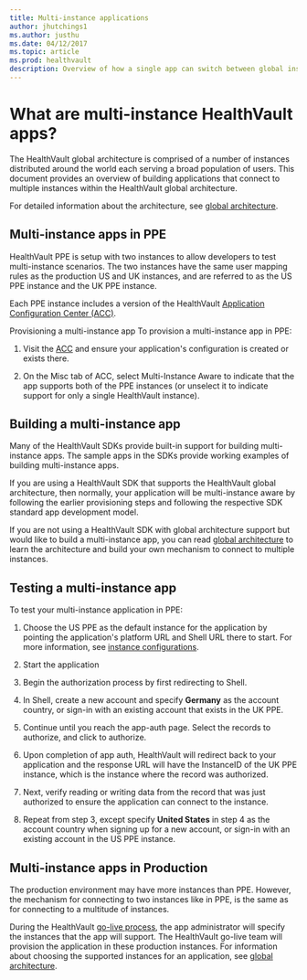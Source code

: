 ```yaml
---
title: Multi-instance applications
author: jhutchings1
ms.author: justhu
ms.date: 04/12/2017
ms.topic: article
ms.prod: healthvault
description: Overview of how a single app can switch between global instances based upon the user's configuration. 
---
```


# What are multi-instance HealthVault apps? 

The HealthVault global architecture is comprised of a number of instances distributed around the world each serving a broad population of users. This document provides an overview of building applications that connect to multiple instances within the HealthVault global architecture.

For detailed information about the architecture, see <a href="global-architecture" id="PageContent_13993_4">global architecture</a>.

Multi-instance apps in PPE
--------------------------

HealthVault PPE is setup with two instances to allow developers to test multi-instance scenarios. The two instances have the same user mapping rules as the production US and UK instances, and are referred to as the US PPE instance and the UK PPE instance.

Each PPE instance includes a version of the HealthVault [Application Configuration Center (ACC)](configurations).

Provisioning a multi-instance app
To provision a multi-instance app in PPE:

1.  Visit the [ACC](https://config.healthvault-ppe.com/) and ensure your application's configuration is created or exists there.

2.  On the <span class="label">Misc</span> tab of ACC, select <span class="label">Multi-Instance Aware</span> to indicate that the app supports both of the PPE instances (or unselect it to indicate support for only a single HealthVault instance).

Building a multi-instance app
-----------------------------

Many of the HealthVault SDKs provide built-in support for building multi-instance apps. The sample apps in the SDKs provide working examples of building multi-instance apps.

If you are using a HealthVault SDK that supports the HealthVault global architecture, then normally, your application will be multi-instance aware by following the earlier provisioning steps and following the respective SDK standard app development model.

If you are not using a HealthVault SDK with global architecture support but would like to build a multi-instance app, you can read <a href="global-architecture" id="PageContent_13993_10">global architecture</a> to learn the architecture and build your own mechanism to connect to multiple instances.

Testing a multi-instance app
----------------------------

To test your multi-instance application in PPE:

1.  Choose the US PPE as the default instance for the application by pointing the application's platform URL and Shell URL there to start. For more information, see [instance configurations](/healthvault/concepts/advanced/configurations).

2.  Start the application

3.  Begin the authorization process by first redirecting to Shell.

4.  In Shell, create a new account and specify **Germany** as the account country, or sign-in with an existing account that exists in the UK PPE.

5.  Continue until you reach the app-auth page. Select the records to authorize, and click to authorize.

6.  Upon completion of app auth, HealthVault will redirect back to your application and the response URL will have the InstanceID of the UK PPE instance, which is the instance where the record was authorized.

7.  Next, verify reading or writing data from the record that was just authorized to ensure the application can connect to the instance.

8.  Repeat from step 3, except specify **United States** in step 4 as the account country when signing up for a new account, or sign-in with an existing account in the US PPE instance.

Multi-instance apps in Production
---------------------------------

The production environment may have more instances than PPE. However, the mechanism for connecting to two instances like in PPE, is the same as for connecting to a multitude of instances.

During the HealthVault [go-live process](/healthvault/publishing/go-live), the app administrator will specify the instances that the app will support. The HealthVault go-live team will provision the application in these production instances. For information about choosing the supported instances for an application, see [global architecture](/healthvault/concepts/global-architecture).

